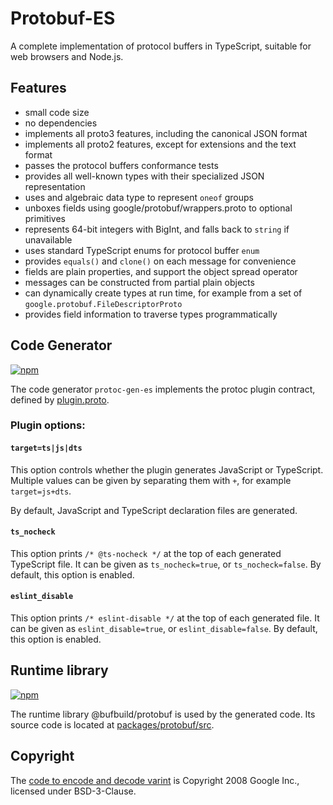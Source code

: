 Protobuf-ES
===========

A complete implementation of protocol buffers in TypeScript,
suitable for web browsers and Node.js.


## Features

- small code size
- no dependencies
- implements all proto3 features, including the canonical JSON format
- implements all proto2 features, except for extensions and the text format
- passes the protocol buffers conformance tests
- provides all well-known types with their specialized JSON representation
- uses and algebraic data type to represent `oneof` groups
- unboxes fields using google/protobuf/wrappers.proto to optional primitives
- represents 64-bit integers with BigInt, and falls back to `string` if unavailable
- uses standard TypeScript enums for protocol buffer `enum`
- provides `equals()` and `clone()` on each message for convenience
- fields are plain properties, and support the object spread operator
- messages can be constructed from partial plain objects
- can dynamically create types at run time, for example from a set of `google.protobuf.FileDescriptorProto`
- provides field information to traverse types programmatically


## Code Generator

[![npm](https://img.shields.io/npm/v/@bufbuild/protoc-gen-es?style=flat-square)](https://www.npmjs.com/package/@bufbuild/protoc-gen-es)

The code generator `protoc-gen-es` implements the protoc plugin contract, defined by [plugin.proto](https://github.com/protocolbuffers/protobuf/blob/43bb1bfe4224e31f2251da70aabcffeba0f3a2e6/src/google/protobuf/compiler/plugin.proto#L57).

### Plugin options:

#### `target=ts|js|dts`

This option controls whether the plugin generates JavaScript or TypeScript. 
Multiple values can be given by separating them with `+`, for example 
`target=js+dts`.

By default, JavaScript and TypeScript declaration files are generated.


#### `ts_nocheck`

This option prints `/* @ts-nocheck */` at the top of each generated TypeScript 
file.
It can be given as `ts_nocheck=true`, or `ts_nocheck=false`. By default, this 
option is enabled.


#### `eslint_disable`

This option prints `/* eslint-disable */` at the top of each generated file.
It can be given as `eslint_disable=true`, or `eslint_disable=false`. By default, 
this option is enabled.



## Runtime library

[![npm](https://img.shields.io/npm/v/@bufbuild/protobuf?style=flat-square)](https://www.npmjs.com/package/@bufbuild/protobuf)

The runtime library @bufbuild/protobuf is used by the generated code. Its
source code is located at [packages/protobuf/src](packages/protobuf/src).



## Copyright

The [code to encode and decode varint](./packages/protobuf/src/google/varint.ts) is Copyright 2008 Google Inc., licensed under BSD-3-Clause.
